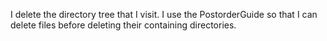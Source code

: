 I delete the directory tree that I visit. I use the PostorderGuide so that I can delete files before deleting their containing directories.